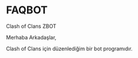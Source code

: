 # FAQBOT
Clash of Clans ZBOT

Merhaba Arkadaşlar,

Clash of Clans için düzenlediğim bir bot programıdır.
